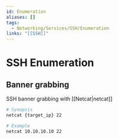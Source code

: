 ```yaml
---
id: Enumeration
aliases: []
tags:
  - Networking/Services/SSH/Enumeration
links: "[[SSH]]"
---
```


# SSH Enumeration

## Banner grabbing

SSH banner grabbing with [[Netcat|netcat]]

```sh
# Synopsis
netcat {target_ip} 22

# Example
netcat 10.10.10.10 22
```
